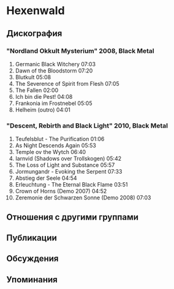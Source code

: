 # Hexenwald



## Дискография

### "Nordland Okkult Mysterium" 2008, Black Metal

1. Germanic Black Witchery 07:03  
2. Dawn of the Bloodstorm 07:20  
3. Blutkult 05:08  
4. The Severence of Spirit from Flesh 07:05  
5. The Fallen 02:00  
6. Ich bin die Pest! 04:08  
7. Frankonia im Frostnebel 05:05  
8. Helheim (outro) 04:01 

### "Descent, Rebirth and Black Light" 2010, Black Metal

1. Teufelsblut - The Purification 01:06  
2. As Night Descends Again 05:53  
3. Temple ov the Wytch 06:40  
4. Iarnvid (Shadows over Trollskogen) 05:42  
5. The Loss of Light and Substance 05:57  
6. Jormungandr - Evoking the Serpent 07:33  
7. Abstieg der Seele 04:54  
8. Erleuchtung - The Eternal Black Flame 03:51  
9. Crown of Horns (Demo 2007) 04:52  
10. Zeremonie der Schwarzen Sonne (Demo 2008) 07:03 


## Отношения с другими группами


## Публикации


## Обсуждения


## Упоминания

